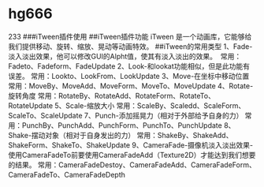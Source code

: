 # hg666
233
###iTween插件使用
##iTween插件功能
iTween 是一个动画库，它能够给我们提供移动、旋转、缩放、晃动等动画特效。
##iTween的常用类型
1、Fade-淡入淡出效果，他可以修改GUI的Alpht值，使其有淡入淡出的效果。
 常用：Fadeto、Fadeform、FadeUpdate
2、Look-和lookat功能相似，但是此功能有误差。
 常用：Lookto、LookFrom、LookUpdate
3、Move-在坐标中移动位置
 常用：MoveBy、MoveAdd、MoveForm、MoveTo、MoveUpdate
4、Rotate-旋转角度
 常用：RotateBy、RotateAdd、RotateForm、RotateTo、RotateUpdate
5、Scale-缩放大小
 常用：ScaleBy、Scaledd、ScaleForm、ScaleTo、ScaleUpdate
7、Punch-添加摇晃力（相对于外部给予自身的力）
 常用：PunchBy、PunchAdd、PunchForm、PunchTo、PunchUpdate
8、Shake-摆动对象（相对于自身发出的力）
 常用：ShakeBy、ShakeAdd、ShakeForm、ShakeTo、ShakeUpdate
9、CameraFade-摄像机淡入淡出效果-使用CameraFadeTo前要使用CameraFadeAdd（Texture2D）才能达到我们想要的结果。
 常用：CameraFadeDestoy、CameraFadeAdd、CameraFadeForm、CameraFadeTo、CameraFadeDepth
 

